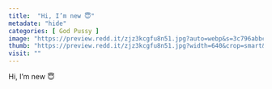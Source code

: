 ```yaml
---
title:  "Hi, I’m new 😇"
metadate: "hide"
categories: [ God Pussy ]
image: "https://preview.redd.it/zjz3kcgfu8n51.jpg?auto=webp&s=3c796abbc4f8e2a4838f661f2415e117df77be6f"
thumb: "https://preview.redd.it/zjz3kcgfu8n51.jpg?width=640&crop=smart&auto=webp&s=3658f065cd7437bf54aa92b9b3e93621f26cfe9d"
visit: ""
---
```

Hi, I’m new 😇
